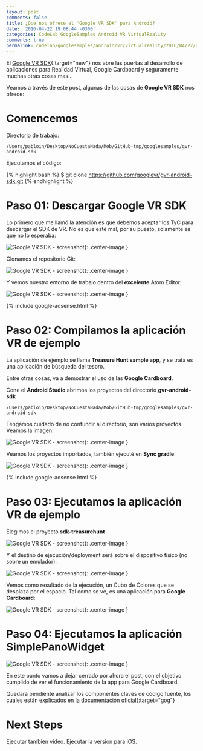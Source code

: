 ```yaml
---
layout: post
comments: false
title: ¿Que nos ofrece el 'Google VR SDK' para Android?
date: '2016-04-22 19:08:44 -0300'
categories: CodeLab GoogleSamples Android VR VirtualReality
comments: true
permalink: codelab/googlesamples/android/vr/virtualreality/2016/04/22/google-vr-sdk-android.html
---
```


El [Google VR SDK](https://developers.google.com/vr/android/download){:target="new"} nos abre las puertas al desarrollo de aplicaciones para Realidad Virtual, Google Cardboard y seguramente muchas otras cosas mas...

Veamos a través de este post, algunas de las cosas de **Google VR SDK** nos ofrece:

# Comencemos

Directorio de trabajo:

```
/Users/pabloin/Desktop/NoCuestaNada/Mob/GitHub-tmp/googlesamples/gvr-android-sdk
```

Ejecutamos el código:


{% highlight bash %} $ git clone https://github.com/googlevr/gvr-android-sdk.git {% endhighlight %}

# Paso 01: Descargar Google VR SDK

Lo primero que me llamó la atención es que debemos aceptar los TyC para descargar el SDK de VR. No es que esté mal, por su puesto, solamente es que no lo esperaba:

![Google VR SDK - screenshot](/assets/images/2016_04_22/images/2016_04_20/post_008_SdkVr_img_01.png){: .center-image }

Clonamos el repositorio Git:

![Google VR SDK - screenshot](/assets/images/2016_04_22/images/2016_04_20/post_008_SdkVr_img_02.png){: .center-image }

Y vemos nuestro entorno de trabajo dentro del **excelente** Atom Editor:

![Google VR SDK - screenshot](/assets/images/2016_04_22/images/2016_04_20/post_008_SdkVr_img_03.png){: .center-image }

{% include google-adsense.html %}<br>

# Paso 02: Compilamos la aplicación VR de ejemplo

La aplicación de ejemplo se llama **Treasure Hunt sample app**, y se trata es una aplicación de búsqueda del tesoro.

Entre otras cosas, va a demostrar el uso de las **Google Cardboard**.

Cone el **Android Studio** abrimos los proyectos del directorio **gvr-android-sdk**

```
/Users/pabloin/Desktop/NoCuestaNada/Mob/GitHub-tmp/googlesamples/gvr-android-sdk
```

Tengamos cuidado de no confundir al directorio, son varios proyectos. Veamos la imagen:

![Google VR SDK - screenshot](/assets/images/2016_04_22/images/2016_04_20/post_008_SdkVr_img_04.png){: .center-image }

Veamos los proyectos importados, también ejecuté en **Sync gradle**:

![Google VR SDK - screenshot](/assets/images/2016_04_22/images/2016_04_20/post_008_SdkVr_img_05.png){: .center-image }

{% include google-adsense.html %}<br>

# Paso 03: Ejecutamos la aplicación VR de ejemplo

Elegimos el proyecto **sdk-treasurehunt**

![Google VR SDK - screenshot](/assets/images/2016_04_22/images/2016_04_20/post_008_SdkVr_img_06.png){: .center-image }

Y el destino de ejecución/deployment será sobre el dispositivo fisico (no sobre un emulador):

![Google VR SDK - screenshot](/assets/images/2016_04_22/images/2016_04_20/post_008_SdkVr_img_07.png){: .center-image }

Vemos como resultado de la ejecución, un Cubo de Colores que se desplaza por el espacio. Tal como se ve, es una aplicación para **Google Cardboard**:

![Google VR SDK - screenshot](/assets/images/2016_04_22/images/2016_04_20/post_008_SdkVr_img_08.jpg){: .center-image }

# Paso 04: Ejecutamos la aplicación SimplePanoWidget

![Google VR SDK - screenshot](/assets/images/2016_04_22/images/2016_04_20/post_008_SdkVr_img_09.png){: .center-image }

En este punto vamos a dejar cerrado por ahora el post, con el objetivo cumplido de ver el funcionamiento de la app para Google Cardboard.

Quedará pendiente analizar los componentes claves de código fuente, los cuales están [explicados en la documentación oficial](https://developers.google.com/vr/android/samples/treasure-hunt){:target="gog"}

# Next Steps

Ejecutar tambien video. Ejecutar la version para iOS.
